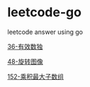 # leetcode-go
leetcode answer using go

[36-有效数独](https://github.com/suyuan1203/leetcode-go/blob/main/36-%E6%9C%89%E6%95%88%E6%95%B0%E7%8B%AC.md)

[48-旋转图像](https://github.com/suyuan1203/leetcode-go/blob/main/48-%E6%97%8B%E8%BD%AC%E5%9B%BE%E5%83%8F.md)

[152-乘积最大子数组](https://github.com/suyuan1203/leetcode-go/blob/main/152-%E4%B9%98%E7%A7%AF%E6%9C%80%E5%A4%A7%E5%AD%90%E6%95%B0%E7%BB%84.md)

